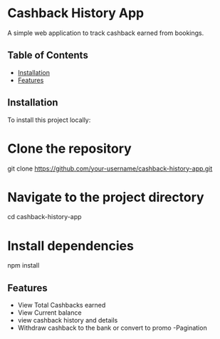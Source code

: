 # Cashback History App

A simple web application to track cashback earned from bookings.

## Table of Contents
- [Installation](#installation)
- [Features](#features)


## Installation

To install this project locally:


# Clone the repository
git clone https://github.com/your-username/cashback-history-app.git

# Navigate to the project directory
cd cashback-history-app

# Install dependencies
npm install

## Features

- View Total Cashbacks earned
- View Current balance
- view cashback history and details
- Withdraw cashback to the bank or convert to promo
-Pagination


